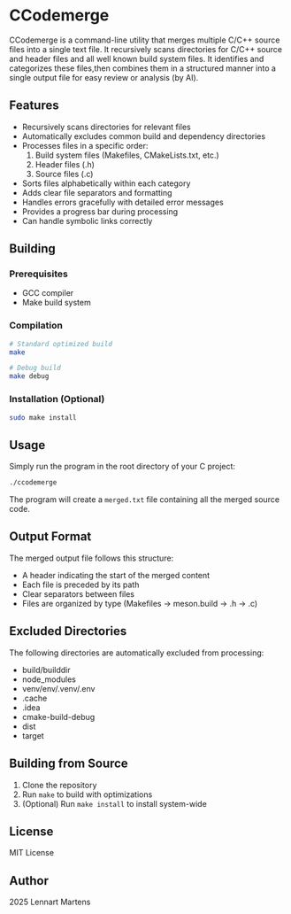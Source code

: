# CCodemerge

CCodemerge is a command-line utility that merges multiple C/C++ source files into a single text file. It recursively scans directories for C/C++ source and header files and all well known build system files. It identifies and categorizes these files,then combines them in a structured manner into a single output file for easy review or analysis (by AI).

## Features

- Recursively scans directories for relevant files
- Automatically excludes common build and dependency directories
- Processes files in a specific order:
  1. Build system files (Makefiles, CMakeLists.txt, etc.)
  2. Header files (.h)
  3. Source files (.c)
- Sorts files alphabetically within each category
- Adds clear file separators and formatting
- Handles errors gracefully with detailed error messages
- Provides a progress bar during processing
- Can handle symbolic links correctly

## Building

### Prerequisites

- GCC compiler
- Make build system

### Compilation

```bash
# Standard optimized build
make

# Debug build
make debug
```

### Installation (Optional)

```bash
sudo make install
```

## Usage

Simply run the program in the root directory of your C project:

```bash
./ccodemerge
```

The program will create a `merged.txt` file containing all the merged source code.

## Output Format

The merged output file follows this structure:

- A header indicating the start of the merged content
- Each file is preceded by its path
- Clear separators between files
- Files are organized by type (Makefiles → meson.build → .h → .c)

## Excluded Directories

The following directories are automatically excluded from processing:

- build/builddir
- node_modules
- venv/env/.venv/.env
- .cache
- .idea
- cmake-build-debug
- dist
- target

## Building from Source

1. Clone the repository
2. Run `make` to build with optimizations
3. (Optional) Run `make install` to install system-wide

## License

MIT License

## Author

2025 Lennart Martens
